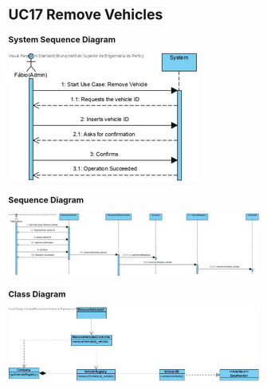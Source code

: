 # **UC17 Remove Vehicles**

### System Sequence Diagram

![SSD_RemoveVehicles.jpg](SSD_RemoveVehicles.jpg)

### Sequence Diagram

![SD_RemoveVehicle.jpg](SD_RemoveVehicle.jpg)

### Class Diagram

![CD_RemoveVehicles.jpg](CD_RemoveVehicles.jpg)